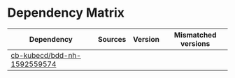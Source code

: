 # Dependency Matrix

Dependency | Sources | Version | Mismatched versions
---------- | ------- | ------- | -------------------
[cb-kubecd/bdd-nh-1592559574](https://github.com/cb-kubecd/bdd-nh-1592559574.git) |  | []() | 
